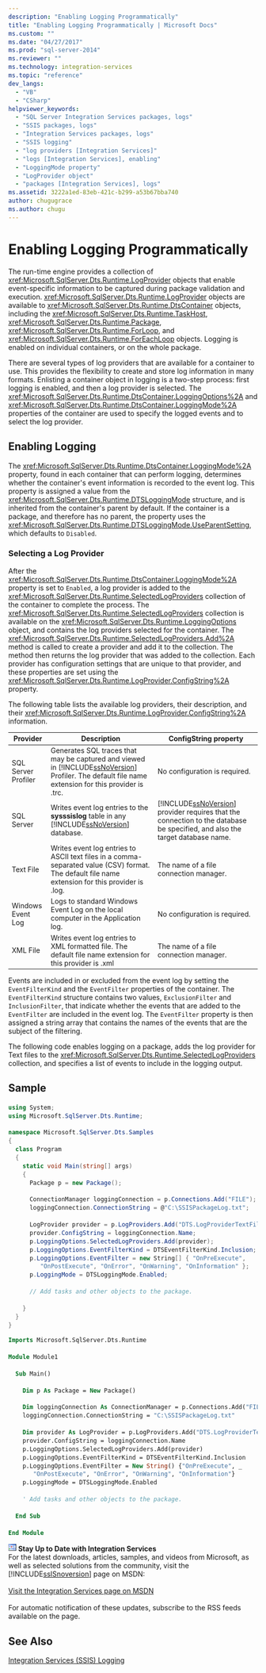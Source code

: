 ```yaml
---
description: "Enabling Logging Programmatically"
title: "Enabling Logging Programmatically | Microsoft Docs"
ms.custom: ""
ms.date: "04/27/2017"
ms.prod: "sql-server-2014"
ms.reviewer: ""
ms.technology: integration-services 
ms.topic: "reference"
dev_langs: 
  - "VB"
  - "CSharp"
helpviewer_keywords: 
  - "SQL Server Integration Services packages, logs"
  - "SSIS packages, logs"
  - "Integration Services packages, logs"
  - "SSIS logging"
  - "log providers [Integration Services]"
  - "logs [Integration Services], enabling"
  - "LoggingMode property"
  - "LogProvider object"
  - "packages [Integration Services], logs"
ms.assetid: 3222a1ed-83eb-421c-b299-a53b67bba740
author: chugugrace
ms.author: chugu
---
```

# Enabling Logging Programmatically
  The run-time engine provides a collection of <xref:Microsoft.SqlServer.Dts.Runtime.LogProvider> objects that enable event-specific information to be captured during package validation and execution. <xref:Microsoft.SqlServer.Dts.Runtime.LogProvider> objects are available to <xref:Microsoft.SqlServer.Dts.Runtime.DtsContainer> objects, including the <xref:Microsoft.SqlServer.Dts.Runtime.TaskHost>, <xref:Microsoft.SqlServer.Dts.Runtime.Package>, <xref:Microsoft.SqlServer.Dts.Runtime.ForLoop>, and <xref:Microsoft.SqlServer.Dts.Runtime.ForEachLoop> objects. Logging is enabled on individual containers, or on the whole package.

 There are several types of log providers that are available for a container to use. This provides the flexibility to create and store log information in many formats. Enlisting a container object in logging is a two-step process: first logging is enabled, and then a log provider is selected. The <xref:Microsoft.SqlServer.Dts.Runtime.DtsContainer.LoggingOptions%2A> and <xref:Microsoft.SqlServer.Dts.Runtime.DtsContainer.LoggingMode%2A> properties of the container are used to specify the logged events and to select the log provider.

## Enabling Logging
 The <xref:Microsoft.SqlServer.Dts.Runtime.DtsContainer.LoggingMode%2A> property, found in each container that can perform logging, determines whether the container's event information is recorded to the event log. This property is assigned a value from the <xref:Microsoft.SqlServer.Dts.Runtime.DTSLoggingMode> structure, and is inherited from the container's parent by default. If the container is a package, and therefore has no parent, the property uses the <xref:Microsoft.SqlServer.Dts.Runtime.DTSLoggingMode.UseParentSetting>, which defaults to `Disabled`.

### Selecting a Log Provider
 After the <xref:Microsoft.SqlServer.Dts.Runtime.DtsContainer.LoggingMode%2A> property is set to `Enabled`, a log provider is added to the <xref:Microsoft.SqlServer.Dts.Runtime.SelectedLogProviders> collection of the container to complete the process. The <xref:Microsoft.SqlServer.Dts.Runtime.SelectedLogProviders> collection is available on the <xref:Microsoft.SqlServer.Dts.Runtime.LoggingOptions> object, and contains the log providers selected for the container. The <xref:Microsoft.SqlServer.Dts.Runtime.SelectedLogProviders.Add%2A> method is called to create a provider and add it to the collection. The method then returns the log provider that was added to the collection. Each provider has configuration settings that are unique to that provider, and these properties are set using the <xref:Microsoft.SqlServer.Dts.Runtime.LogProvider.ConfigString%2A> property.

 The following table lists the available log providers, their description, and their <xref:Microsoft.SqlServer.Dts.Runtime.LogProvider.ConfigString%2A> information.

|Provider|Description|ConfigString property|
|--------------|-----------------|---------------------------|
|SQL Server Profiler|Generates SQL traces that may be captured and viewed in [!INCLUDE[ssNoVersion](../../includes/ssnoversion-md.md)] Profiler. The default file name extension for this provider is .trc.|No configuration is required.|
|SQL Server|Writes event log entries to the **sysssislog** table in any [!INCLUDE[ssNoVersion](../../includes/ssnoversion-md.md)] database.|[!INCLUDE[ssNoVersion](../../includes/ssnoversion-md.md)] provider requires that the connection to the database be specified, and also the target database name.|
|Text File|Writes event log entries to ASCII text files in a comma-separated value (CSV) format. The default file name extension for this provider is .log.|The name of a file connection manager.|
|Windows Event Log|Logs to standard Windows Event Log on the local computer in the Application log.|No configuration is required.|
|XML File|Writes event log entries to XML formatted file. The default file name extension for this provider is .xml|The name of a file connection manager.|

 Events are included in or excluded from the event log by setting the `EventFilterKind` and the `EventFilter` properties of the container. The `EventFilterKind` structure contains two values, `ExclusionFilter` and `InclusionFilter`, that indicate whether the events that are added to the `EventFilter` are included in the event log. The `EventFilter` property is then assigned a string array that contains the names of the events that are the subject of the filtering.

 The following code enables logging on a package, adds the log provider for Text files to the <xref:Microsoft.SqlServer.Dts.Runtime.SelectedLogProviders> collection, and specifies a list of events to include in the logging output.

## Sample

```csharp
using System;
using Microsoft.SqlServer.Dts.Runtime;

namespace Microsoft.SqlServer.Dts.Samples
{
  class Program
  {
    static void Main(string[] args)
    {
      Package p = new Package();

      ConnectionManager loggingConnection = p.Connections.Add("FILE");
      loggingConnection.ConnectionString = @"C:\SSISPackageLog.txt";

      LogProvider provider = p.LogProviders.Add("DTS.LogProviderTextFile.2");
      provider.ConfigString = loggingConnection.Name;
      p.LoggingOptions.SelectedLogProviders.Add(provider);
      p.LoggingOptions.EventFilterKind = DTSEventFilterKind.Inclusion;
      p.LoggingOptions.EventFilter = new String[] { "OnPreExecute", 
         "OnPostExecute", "OnError", "OnWarning", "OnInformation" };
      p.LoggingMode = DTSLoggingMode.Enabled;

      // Add tasks and other objects to the package.

    }
  }
}
```

```vb
Imports Microsoft.SqlServer.Dts.Runtime

Module Module1

  Sub Main()

    Dim p As Package = New Package()

    Dim loggingConnection As ConnectionManager = p.Connections.Add("FILE")
    loggingConnection.ConnectionString = "C:\SSISPackageLog.txt"

    Dim provider As LogProvider = p.LogProviders.Add("DTS.LogProviderTextFile.2")
    provider.ConfigString = loggingConnection.Name
    p.LoggingOptions.SelectedLogProviders.Add(provider)
    p.LoggingOptions.EventFilterKind = DTSEventFilterKind.Inclusion
    p.LoggingOptions.EventFilter = New String() {"OnPreExecute", _
       "OnPostExecute", "OnError", "OnWarning", "OnInformation"}
    p.LoggingMode = DTSLoggingMode.Enabled

    ' Add tasks and other objects to the package.

  End Sub

End Module
```

![Integration Services icon (small)](../media/dts-16.gif "Integration Services icon (small)")  **Stay Up to Date with Integration Services**<br /> For the latest downloads, articles, samples, and videos from Microsoft, as well as selected solutions from the community, visit the [!INCLUDE[ssISnoversion](../../includes/ssisnoversion-md.md)] page on MSDN:<br /><br /> [Visit the Integration Services page on MSDN](https://go.microsoft.com/fwlink/?LinkId=136655)<br /><br /> For automatic notification of these updates, subscribe to the RSS feeds available on the page.

## See Also
 [Integration Services &#40;SSIS&#41; Logging](../performance/integration-services-ssis-logging.md)


